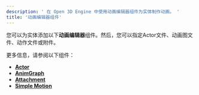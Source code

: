 ```yaml
---
description: ' 在 Open 3D Engine 中使用动画编辑器组件为实体制作动画。 '
title: '动画编辑器组件'
---
```


您可以为实体添加以下**动画编辑器**组件。然后，您可以指定Actor文件、动画图文件、动作文件或附件。

更多信息，请参阅以下组件：
+ **[Actor](/docs/user-guide/components/reference/animation/actor/)**
+ **[AnimGraph](/docs/user-guide/components/reference/animation/animgraph/)**
+ **[Attachment](/docs/user-guide/components/reference/animation/attachment/)**
+ **[Simple Motion](/docs/user-guide/components/reference/animation/simple-motion/)**

